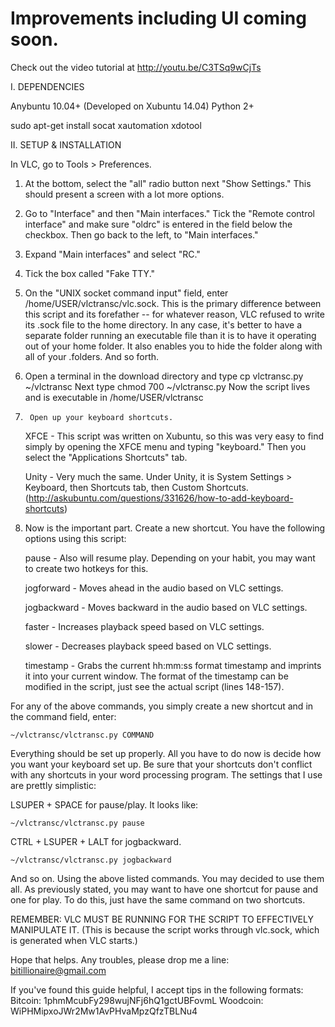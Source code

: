 # Improvements including UI coming soon.

Check out the video tutorial at http://youtu.be/C3TSq9wCjTs

I. DEPENDENCIES

  Anybuntu 10.04+ (Developed on Xubuntu 14.04)
  Python 2+

 sudo apt-get install socat xautomation xdotool
 
II. SETUP & INSTALLATION

In VLC, go to Tools > Preferences.

1. At the bottom, select the "all" radio button next "Show Settings." This should present a screen with a lot more options.

2. Go to "Interface" and then "Main interfaces." Tick the "Remote control interface" and make sure "oldrc" is entered in the field below the checkbox. Then go back to the left, to "Main interfaces."

3. Expand "Main interfaces" and select "RC."

4. Tick the box called "Fake TTY."

5. On the "UNIX socket command input" field, enter /home/USER/vlctransc/vlc.sock. This is the primary difference between this script and its forefather -- for whatever reason, VLC refused to write its .sock file to the home directory. In any case, it's better to have a separate folder running an executable file than it is to have it operating out of your home folder. It also enables you to hide the folder along with all of your .folders. And so forth. 

6. Open a terminal in the download directory and type
    cp vlctransc.py ~/vlctransc
Next type
    chmod 700 ~/vlctransc.py
Now the script lives and is executable in /home/USER/vlctransc

7.      Open up your keyboard shortcuts.

    XFCE - This script was written on Xubuntu, so this was very easy to find simply by opening the XFCE menu and typing "keyboard." Then you select the "Applications Shortcuts" tab. 

    Unity - Very much the same. Under Unity, it is System Settings > Keyboard, then Shortcuts tab, then Custom Shortcuts. (http://askubuntu.com/questions/331626/how-to-add-keyboard-shortcuts)

8. Now is the important part. Create a new shortcut. You have the following options using this script:
    
    pause - Also will resume play. Depending on your habit, you may want to create two hotkeys for this.
    
    jogforward - Moves ahead in the audio based on VLC settings.
    
    jogbackward - Moves backward in the audio based on VLC settings.
    
    faster - Increases playback speed based on VLC settings.
    
    slower - Decreases playback speed based on VLC settings.
    
    timestamp - Grabs the current hh:mm:ss format timestamp and imprints it into your current window. The format of the timestamp can be modified in the script, just see the actual script (lines 148-157).

For any of the above commands, you simply create a new shortcut and in the command field, enter:
    
    ~/vlctransc/vlctransc.py COMMAND

Everything should be set up properly. All you have to do now is decide how you want your keyboard set up. Be sure that your shortcuts don't conflict with any shortcuts in your word processing program. The settings that I use are prettly simplistic:

LSUPER + SPACE for pause/play. It looks like:

    ~/vlctransc/vlctransc.py pause

CTRL + LSUPER + LALT for jogbackward.

    ~/vlctransc/vlctransc.py jogbackward
    
And so on. Using the above listed commands. You may decided to use them all. As previously stated, you may want to have one shortcut for pause and one for play. To do this, just have the same command on two shortcuts.

REMEMBER: VLC MUST BE RUNNING FOR THE SCRIPT TO EFFECTIVELY MANIPULATE IT. (This is because the script works through vlc.sock, which is generated when VLC starts.)

Hope that helps. Any troubles, please drop me a line: bitillionaire@gmail.com

If you've found this guide helpful, I accept tips in the following formats:
Bitcoin: 1phmMcubFy298wujNFj6hQ1gctUBFovmL
Woodcoin: WiPHMipxoJWr2Mw1AvPHvaMpzQfzTBLNu4

